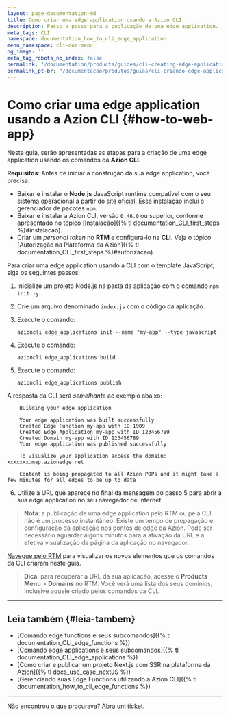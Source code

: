```yaml
---
layout: page-documentation-md
title: Como criar uma edge application usando a Azion CLI
description: Passo a passo para a publicação de uma edge application.
meta_tags: CLI
namespace: documentation_how_to_cli_edge_application
menu_namespace: cli-doc-menu
og_image: ''
meta_tag_robots_no_index: false
permalink: "/documentation/products/guides/cli-creating-edge-application/"
permalink_pt-br: "/documentacao/produtos/guias/cli-criando-edge-application/"
---
```


# Como criar uma edge application usando a Azion CLI {#how-to-web-app}

Neste guia, serão apresentadas as etapas para a criação de uma edge application usando os comandos da **Azion CLI**.

**Requisitos**:
Antes de iniciar a construção da sua edge application, você precisa:

- Baixar e instalar o **Node.js** JavaScript runtime compatível com o seu sistema operacional a partir do [site oficial](https://nodejs.org/en/download/). Essa instalação inclui o gerenciador de pacotes `npm`.
- Baixar e instalar a Azion CLI, versão `0.46.0` ou superior, conforme apresentado no tópico [Instalação]({% tl documentation_CLI_first_steps %}#instalacao).
- Criar um *personal token* no **RTM** e configurá-lo na **CLI**. Veja o tópico [Autorização na Plataforma da Azion]({% tl documentation_CLI_first_steps %}#autorizacao).

Para criar uma edge application usando a CLI com o template JavaScript, siga os seguintes passos:

1. Inicialize um projeto Node.js na pasta da aplicação com o comando `npm init -y`.
2. Crie um arquivo denominado `index.js` com o código da aplicação.
3. Execute o comando:

    `azioncli edge_applications init --name "my-app" --type javascript`

4. Execute o comando:

    `azioncli edge_applications build`

5. Execute o comando:

    `azioncli edge_applications publish`

A resposta da CLI será *semelhante* ao exemplo abaixo:

        Building your edge application

        Your edge application was built successfully
        Created Edge Function my-app with ID 1909
        Created Edge Application my-app with ID 123456789
        Created Domain my-app with ID 123456789
        Your edge application was published successfully

        To visualize your application access the domain: xxxxxxx.map.azionedge.net

        Content is being propagated to all Azion POPs and it might take a few minutes for all edges to be up to date

6. Utilize a URL que aparece no final da mensagem do passo 5 para abrir a sua edge application no seu navegador de Internet.

> **Nota**: a publicação de uma edge application pelo RTM ou pela CLI não é um processo instantâneo. Existe um tempo de propagação e configuração da aplicação nos pontos de edge da Azion. Pode ser necessário aguardar alguns minutos para a ativação da URL e a efetiva visualização da página da aplicação no navegador.

[Navegue pelo RTM](https://manager.azion.com/) para visualizar os novos elementos que os comandos da CLI criaram neste guia.

> **Dica**: para recuperar a URL da sua aplicação, acesse o **Products Menu** > **Domains** no RTM. Você verá uma lista dos seus domínios, inclusive aquele criado pelos comandos da CLI.

---

## Leia também {#leia-tambem}

- [Comando edge functions e seus subcomandos]({% tl documentation_CLI_edge_functions %})
- [Comando edge applications e seus subcomandos]({% tl documentation_CLI_edge_applications %})
- [Como criar e publicar um projeto Next.js com SSR na plataforma da Azion]({% tl docs_use_case_nextJS %})
- [Gerenciando suas Edge Functions utilizando a Azion CLI]({% tl documentation_how_to_cli_edge_functions %})

---

Não encontrou o que procurava? [Abra um ticket](https://tickets.azion.com/pt-BR/support/login/).
